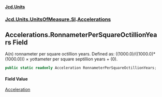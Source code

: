 #### [Jcd.Units](index.md 'index')
### [Jcd.Units.UnitsOfMeasure.SI](Jcd.Units.UnitsOfMeasure.SI.md 'Jcd.Units.UnitsOfMeasure.SI').[Accelerations](Accelerations.md 'Jcd.Units.UnitsOfMeasure.SI.Accelerations')

## Accelerations.RonnameterPerSquareOctillionYears Field

A(n) ronnameter per square octillion years. Defined as: ((1000.0)/((1000.0)*(1000.0))) × yottameter per square septillion years + (0).

```csharp
public static readonly Acceleration RonnameterPerSquareOctillionYears;
```

#### Field Value
[Acceleration](Acceleration.md 'Jcd.Units.UnitTypes.Acceleration')